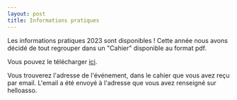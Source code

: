 ```yaml
---
layout: post
title: Informations pratiques
---
```


Les informations pratiques 2023 sont disponibles ! Cette année nous avons décidé de tout regrouper dans un "Cahier" disponible au format pdf.

Vous pouvez le télécharger [ici](/assets/pdf/cahier.pdf).

Vous trouverez l'adresse de l'événement, dans le cahier que vous avez reçu par email. L'email a été envoyé à l'adresse que vous avez renseigné sur helloasso.